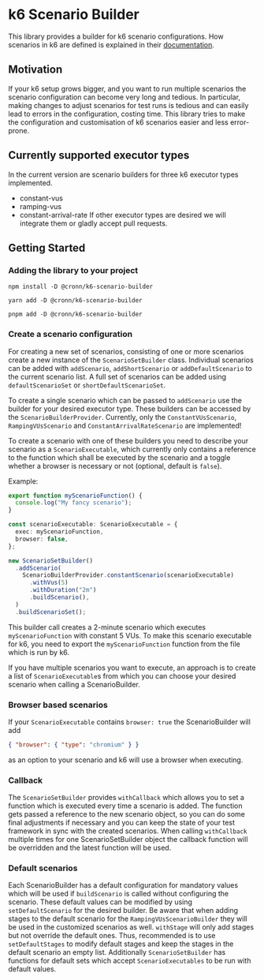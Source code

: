 # k6 Scenario Builder

This library provides a builder for k6 scenario configurations. How scenarios in k6 are defined is explained in their [documentation](https://grafana.com/docs/k6/latest/using-k6/scenarios/).

## Motivation

If your k6 setup grows bigger, and you want to run multiple scenarios the scenario configuration can become very long and tedious.
In particular, making changes to adjust scenarios for test runs is tedious and can easily lead to errors in the configuration, costing time.
This library tries to make the configuration and customisation of k6 scenarios easier and less error-prone.

## Currently supported executor types

In the current version are scenario builders for three k6 executor types implemented.
- constant-vus
- ramping-vus
- constant-arrival-rate
If other executor types are desired we will integrate them or gladly accept pull requests.

## Getting Started

### Adding the library to your project

```shell
npm install -D @cronn/k6-scenario-builder
```

```shell
yarn add -D @cronn/k6-scenario-builder
```

```shell
pnpm add -D @cronn/k6-scenario-builder
```

### Create a scenario configuration

For creating a new set of scenarios, consisting of one or more scenarios create a new instance of the `ScenarioSetBuilder` class. Individual scenarios can be added with `addScenario`, `addShortScenario` or `addDefaultScenario` to the current scenario list. A full set of scenarios can be added using `defaultScenarioSet` or `shortDefaultScenarioSet`.

To create a single scenario which can be passed to `addScenario` use the builder for your desired executor type. These builders can be accessed by the `ScenarioBuilderProvider`. Currently, only the `ConstantVUsScenario`, `RampingVUsScenario` and `ConstantArrivalRateScenario` are implemented!

To create a scenario with one of these builders you need to describe your scenario as a `ScenarioExecutable`, which currently only contains a reference to the function which shall be executed by the scenario and a toggle whether a browser is necessary or not (optional, default is `false`).

Example:

```typescript
export function myScenarioFunction() {
  console.log("My fancy scenario");
}

const scenarioExecutable: ScenarioExecutable = {
  exec: myScenarioFunction,
  browser: false,
};

new ScenarioSetBuilder()
  .addScenario(
    ScenarioBuilderProvider.constantScenario(scenarioExecutable)
      .withVus(5)
      .withDuration("2m")
      .buildScenario(),
  )
  .buildScenarioSet();
```

This builder call creates a 2-minute scenario which executes `myScenarioFunction` with constant 5 VUs.
To make this scenario executable for k6, you need to export the `myScenarioFunction` function from the file which is run by k6.

If you have multiple scenarios you want to execute, an approach is to create a list of `ScenarioExecutable`s from which you can choose your desired scenario when calling a ScenarioBuilder.

### Browser based scenarios

If your `ScenarioExecutable` contains `browser: true` the ScenarioBuilder will add

```json
{ "browser": { "type": "chromium" } }
```

as an option to your scenario and k6 will use a browser when executing.

### Callback

The `ScenarioSetBuilder` provides `withCallback` which allows you to set a function which is executed every time a scenario is added.
The function gets passed a reference to the new scenario object, so you can do some final adjustments if necessary and you can keep the state of your test framework in sync with the created scenarios.
When calling `withCallback` multiple times for one ScenarioSetBuilder object the callback function will be overridden and the latest function will be used.

### Default scenarios

Each ScenarioBuilder has a default configuration for mandatory values which will be used if `buildScenario` is called without configuring the scenario.
These default values can be modified by using `setDefaultScenario` for the desired builder. Be aware that when adding stages to the default scenario 
for the `RampingVUsScenarioBuilder` they will be used in the customized scenarios as well. `withStage` will only add stages but not override the default ones.
Thus, recommended is to use `setDefaultStages` to modify default stages and keep the stages in the default scenario an empty list. 
Additionally `ScenarioSetBuilder` has functions for default sets which accept `ScenarioExecutables` to be run with default values.
